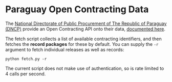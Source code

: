 Paraguay Open Contracting Data
==============================

The [National Directorate of Public Procurement of The Republic of Paraguay (DNCP)](https://www.contrataciones.gov.py/) provide an Open Contracting API onto their data, [documented here](https://www.contrataciones.gov.py/datos/open-contracting-info).

The fetch script collects a list of available contracting identifiers, and then fetches the **record packages** for these by default. You can supply the `-r` argument to fetch individual releases as well as records:

    python fetch.py -r

The current script does not make use of authentication, so is rate limited to 4 calls per second.
